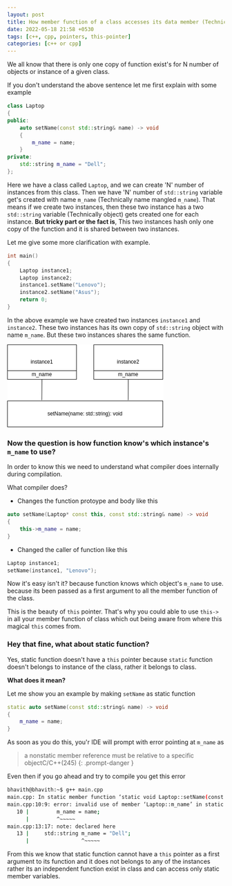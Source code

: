 ```yaml
---
layout: post
title: How member function of a class accesses its data member (Technically, how this pointer works)
date: 2022-05-18 21:58 +0530
tags: [c++, cpp, pointers, this-pointer]
categories: [c++ or cpp]
---
```


We all know that there is only one copy of function exist's for N number of objects or instance of a given class.

If you don't understand the above sentence let me first explain with some example

```cpp
class Laptop
{
public:
    auto setName(const std::string& name) -> void
    {
        m_name = name;
    }
private:
    std::string m_name = "Dell";
};
```
Here we have a class called `Laptop`, and we can create 'N' number of instances from this class. Then we have 'N' number of `std::string` variable get's created with name `m_name` (Technically name mangled `m_name`). That means if we create two instances, then these two instance has a two `std::string` variable (Technically object) gets created one for each instance. **But tricky part or the fact is**, This two instances hash only one copy of the function and it is shared between two instances.

Let me give some more clarification with example.
```cpp
int main()
{
    Laptop instance1;
    Laptop instance2;
    instance1.setName("Lenovo");
    instance2.setName("Asus");
    return 0;
}
```

In the above example we have created two instances `instance1` and `instance2`. These two instances has its own copy of `std::string` object with name `m_name`. But these two instances shares the same function. 

![img-description](/assets/images/this_pointer.png)

### Now the question is how function know's which instance's `m_name` to use?
In order to know this we need to understand what compiler does internally during compilation.

What compiler does? 

- Changes the function protoype and body like this 
```cpp
auto setName(Laptop* const this, const std::string& name) -> void
{
    this->m_name = name;
}
```
- Changed the caller of function like this 
```cpp
Laptop instance1;
setName(instance1, "Lenovo");
```

Now it's easy isn't it? because function knows which object's `m_name` to use. because its been passed as a first argument to all the member function of the class.

This is the beauty of `this` pointer. That's why you could able to use `this->` in all your member function of class which out being aware from where this magical `this` comes from.

### Hey that fine, what about static function?

Yes, static function doesn't have a `this` pointer because `static` function doesn't belongs to instance of the class, rather it belongs to class. 

**What does it mean?**

Let me show you an example by making `setName` as static function
```cpp
static auto setName(const std::string& name) -> void
{
    m_name = name;
}
```

As soon as you do this, you'r IDE will prompt with error pointing at `m_name` as 

> a nonstatic member reference must be relative to a specific objectC/C++(245)
{: .prompt-danger }

Even then if you go ahead and try to compile you get this error
```bash
bhavith@bhavith:~$ g++ main.cpp
main.cpp: In static member function ‘static void Laptop::setName(const string&)’:
main.cpp:10:9: error: invalid use of member ‘Laptop::m_name’ in static member function
   10 |         m_name = name;
      |         ^~~~~~
main.cpp:13:17: note: declared here
   13 |     std::string m_name = "Dell";
      |                 ^~~~~~
```

From this we know that static function cannot have a `this` pointer as a first argument to its function and it does not belongs to any of the instances rather its an independent function exist in class and can access only static member variables.
